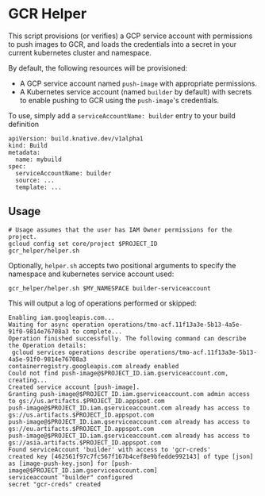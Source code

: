# GCR Helper

This script provisions (or verifies) a GCP service account with
permissions to push images to GCR, and loads the credentials into a
secret in your current kubernetes cluster and namespace.

By default, the following resources will be provisioned:

* A GCP service account named `push-image` with appropriate permissions.
* A Kubernetes service account (named `builder` by default) with secrets to
  enable pushing to GCR using the `push-image`'s credentials.


To use, simply add a `serviceAccountName: builder` entry to your build definition

```yaml:
apiVersion: build.knative.dev/v1alpha1
kind: Build
metadata:
  name: mybuild
spec:
  serviceAccountName: builder
  source: ...
  template: ...
```

## Usage

```shell
# Usage assumes that the user has IAM Owner permissions for the project.
gcloud config set core/project $PROJECT_ID
gcr_helper/helper.sh
```

Optionally, `helper.sh` accepts two positional arguments to specify
the namespace and kubernetes service account used:

```shell
gcr_helper/helper.sh $MY_NAMESPACE builder-serviceaccount
```

This will output a log of operations performed or skipped:

```
Enabling iam.googleapis.com...
Waiting for async operation operations/tmo-acf.11f13a3e-5b13-4a5e-91f0-9814e76708a3 to complete...
Operation finished successfully. The following command can describe the Operation details:
 gcloud services operations describe operations/tmo-acf.11f13a3e-5b13-4a5e-91f0-9814e76708a3
containerregistry.googleapis.com already enabled
Could not find push-image@$PROJECT_ID.iam.gserviceaccount.com, creating...
Created service account [push-image].
Granting push-image@$PROJECT_ID.iam.gserviceaccount.com admin access to gs://us.artifacts.$PROJECT_ID.appspot.com
push-image@$PROJECT_ID.iam.gserviceaccount.com already has access to gs://us.artifacts.$PROJECT_ID.appspot.com
push-image@$PROJECT_ID.iam.gserviceaccount.com already has access to gs://eu.artifacts.$PROJECT_ID.appspot.com
push-image@$PROJECT_ID.iam.gserviceaccount.com already has access to gs://asia.artifacts.$PROJECT_ID.appspot.com
Found serviceAccount 'builder' with access to 'gcr-creds'
created key [462561f97c7fc567f167b4cef8e9bfedde992143] of type [json] as [image-push-key.json] for [push-image@$PROJECT_ID.iam.gserviceaccount.com]
serviceaccount "builder" configured
secret "gcr-creds" created
```
